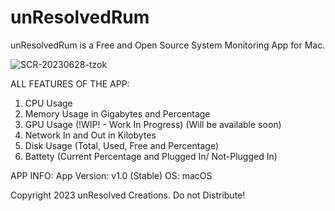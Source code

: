 # unResolvedRum
unResolvedRum is a Free and Open Source System Monitoring App for Mac.

![SCR-20230628-tzok](https://github.com/KaungZinLin/unResolvedRum/assets/116542070/41bf5290-9232-4a4d-ab47-1550d2102675)

ALL FEATURES OF THE APP:
1. CPU Usage
2. Memory Usage in Gigabytes and Percentage
3. GPU Usage (!WIP! - Work In Progress) (Will be available soon)
4. Network In and Out in Kilobytes
5. Disk Usage (Total, Used, Free and Percentage)
6. Battety (Current Percentage and Plugged In/ Not-Plugged In)

APP INFO:
App Version: v1.0 (Stable)
OS: macOS

Copyright 2023 unResolved Creations. Do not Distribute!
